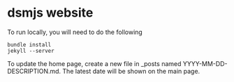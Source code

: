 # dsmjs website

To run locally, you will need to do the following

    bundle install
    jekyll --server


To update the home page, create a new file in _posts
named YYYY-MM-DD-DESCRIPTION.md. The latest date will
be shown on the main page.

